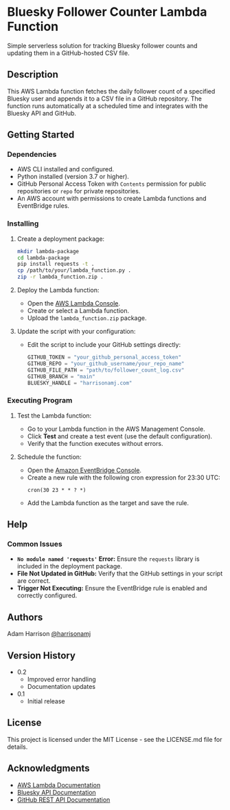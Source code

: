 # Bluesky Follower Counter Lambda Function

Simple serverless solution for tracking Bluesky follower counts and updating them in a GitHub-hosted CSV file.

## Description

This AWS Lambda function fetches the daily follower count of a specified Bluesky user and appends it to a CSV file in a GitHub repository. The function runs automatically at a scheduled time and integrates with the Bluesky API and GitHub.

## Getting Started

### Dependencies

* AWS CLI installed and configured.
* Python installed (version 3.7 or higher).
* GitHub Personal Access Token with `Contents` permission for public repositories or `repo` for private repositories.
* An AWS account with permissions to create Lambda functions and EventBridge rules.

### Installing

1. Create a deployment package:
   ```bash
   mkdir lambda-package
   cd lambda-package
   pip install requests -t .
   cp /path/to/your/lambda_function.py .
   zip -r lambda_function.zip .
   ```
2. Deploy the Lambda function:
   - Open the [AWS Lambda Console](https://console.aws.amazon.com/lambda/).
   - Create or select a Lambda function.
   - Upload the `lambda_function.zip` package.

3. Update the script with your configuration:
   - Edit the script to include your GitHub settings directly:
     ```python
     GITHUB_TOKEN = "your_github_personal_access_token"
     GITHUB_REPO = "your_github_username/your_repo_name"
     GITHUB_FILE_PATH = "path/to/follower_count_log.csv"
     GITHUB_BRANCH = "main"
     BLUESKY_HANDLE = "harrisonamj.com"
     ```

### Executing Program

1. Test the Lambda function:
   - Go to your Lambda function in the AWS Management Console.
   - Click **Test** and create a test event (use the default configuration).
   - Verify that the function executes without errors.

2. Schedule the function:
   - Open the [Amazon EventBridge Console](https://console.aws.amazon.com/events/).
   - Create a new rule with the following cron expression for 23:30 UTC:
     ```
     cron(30 23 * * ? *)
     ```
   - Add the Lambda function as the target and save the rule.

## Help

### Common Issues

- **`No module named 'requests'` Error:** Ensure the `requests` library is included in the deployment package.
- **File Not Updated in GitHub:** Verify that the GitHub settings in your script are correct.
- **Trigger Not Executing:** Ensure the EventBridge rule is enabled and correctly configured.

## Authors

Adam Harrison
[@harrisonamj](https://github.com/harrisonamj)

## Version History

* 0.2
    * Improved error handling
    * Documentation updates
* 0.1
    * Initial release

## License

This project is licensed under the MIT License - see the LICENSE.md file for details.

## Acknowledgments

* [AWS Lambda Documentation](https://docs.aws.amazon.com/lambda/)
* [Bluesky API Documentation](https://docs.bsky.app/)
* [GitHub REST API Documentation](https://docs.github.com/en/rest)


